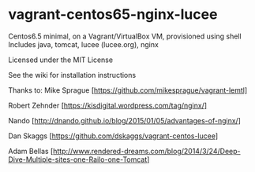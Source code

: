 vagrant-centos65-nginx-lucee
======================

Centos6.5 minimal, on a Vagrant/VirtualBox VM, provisioned using shell
Includes java, tomcat, lucee (lucee.org), nginx

Licensed under the MIT License

See the wiki for installation instructions

Thanks to:
Mike Sprague   [https://github.com/mikesprague/vagrant-lemtl]

Robert Zehnder [https://kisdigital.wordpress.com/tag/nginx/]

Nando          [http://dnando.github.io/blog/2015/01/05/advantages-of-nginx/]

Dan Skaggs     [https://github.com/dskaggs/vagrant-centos-lucee]

Adam Bellas    [http://www.rendered-dreams.com/blog/2014/3/24/Deep-Dive-Multiple-sites-one-Railo-one-Tomcat]
